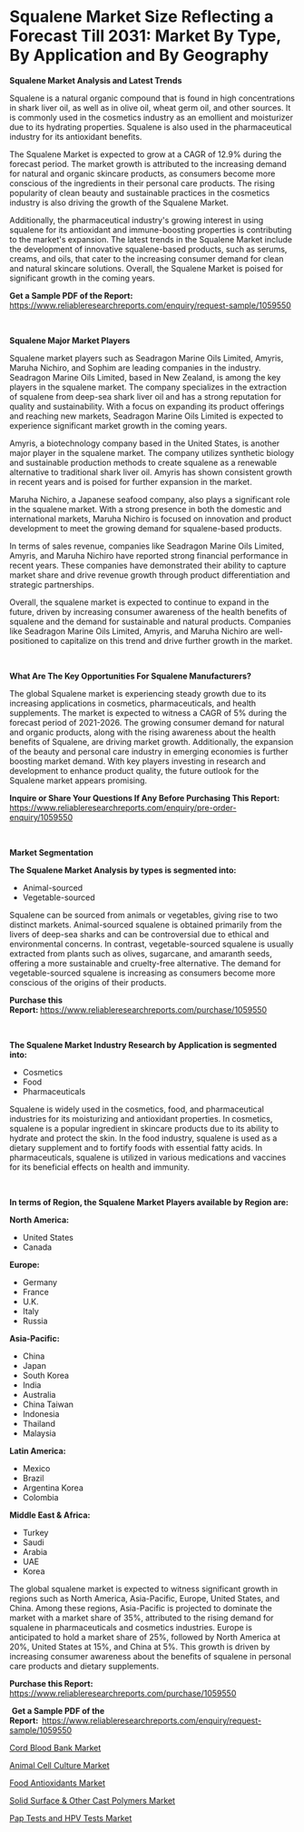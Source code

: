 <p><h1>Squalene Market Size Reflecting a Forecast Till 2031: Market By Type, By Application and By Geography</h1></p><p><strong>Squalene Market Analysis and Latest Trends</strong></p>
<p><p>Squalene is a natural organic compound that is found in high concentrations in shark liver oil, as well as in olive oil, wheat germ oil, and other sources. It is commonly used in the cosmetics industry as an emollient and moisturizer due to its hydrating properties. Squalene is also used in the pharmaceutical industry for its antioxidant benefits.</p><p>The Squalene Market is expected to grow at a CAGR of 12.9% during the forecast period. The market growth is attributed to the increasing demand for natural and organic skincare products, as consumers become more conscious of the ingredients in their personal care products. The rising popularity of clean beauty and sustainable practices in the cosmetics industry is also driving the growth of the Squalene Market.</p><p>Additionally, the pharmaceutical industry's growing interest in using squalene for its antioxidant and immune-boosting properties is contributing to the market's expansion. The latest trends in the Squalene Market include the development of innovative squalene-based products, such as serums, creams, and oils, that cater to the increasing consumer demand for clean and natural skincare solutions. Overall, the Squalene Market is poised for significant growth in the coming years.</p></p>
<p><strong>Get a Sample PDF of the Report:&nbsp;</strong> <a href="https://www.reliableresearchreports.com/enquiry/request-sample/1059550">https://www.reliableresearchreports.com/enquiry/request-sample/1059550</a></p>
<p>&nbsp;</p>
<p><strong>Squalene Major Market Players</strong></p>
<p><p>Squalene market players such as Seadragon Marine Oils Limited, Amyris, Maruha Nichiro, and Sophim are leading companies in the industry. Seadragon Marine Oils Limited, based in New Zealand, is among the key players in the squalene market. The company specializes in the extraction of squalene from deep-sea shark liver oil and has a strong reputation for quality and sustainability. With a focus on expanding its product offerings and reaching new markets, Seadragon Marine Oils Limited is expected to experience significant market growth in the coming years.</p><p>Amyris, a biotechnology company based in the United States, is another major player in the squalene market. The company utilizes synthetic biology and sustainable production methods to create squalene as a renewable alternative to traditional shark liver oil. Amyris has shown consistent growth in recent years and is poised for further expansion in the market.</p><p>Maruha Nichiro, a Japanese seafood company, also plays a significant role in the squalene market. With a strong presence in both the domestic and international markets, Maruha Nichiro is focused on innovation and product development to meet the growing demand for squalene-based products.</p><p>In terms of sales revenue, companies like Seadragon Marine Oils Limited, Amyris, and Maruha Nichiro have reported strong financial performance in recent years. These companies have demonstrated their ability to capture market share and drive revenue growth through product differentiation and strategic partnerships.</p><p>Overall, the squalene market is expected to continue to expand in the future, driven by increasing consumer awareness of the health benefits of squalene and the demand for sustainable and natural products. Companies like Seadragon Marine Oils Limited, Amyris, and Maruha Nichiro are well-positioned to capitalize on this trend and drive further growth in the market.</p></p>
<p>&nbsp;</p>
<p><strong>What Are The Key Opportunities For Squalene Manufacturers?</strong></p>
<p><p>The global Squalene market is experiencing steady growth due to its increasing applications in cosmetics, pharmaceuticals, and health supplements. The market is expected to witness a CAGR of 5% during the forecast period of 2021-2026. The growing consumer demand for natural and organic products, along with the rising awareness about the health benefits of Squalene, are driving market growth. Additionally, the expansion of the beauty and personal care industry in emerging economies is further boosting market demand. With key players investing in research and development to enhance product quality, the future outlook for the Squalene market appears promising.</p></p>
<p><strong>Inquire or Share Your Questions If Any Before Purchasing This Report:</strong> <a href="https://www.reliableresearchreports.com/enquiry/pre-order-enquiry/1059550">https://www.reliableresearchreports.com/enquiry/pre-order-enquiry/1059550</a></p>
<p>&nbsp;</p>
<p><strong>Market Segmentation</strong></p>
<p><strong>The Squalene Market Analysis by types is segmented into:</strong></p>
<p><ul><li>Animal-sourced</li><li>Vegetable-sourced</li></ul></p>
<p><p>Squalene can be sourced from animals or vegetables, giving rise to two distinct markets. Animal-sourced squalene is obtained primarily from the livers of deep-sea sharks and can be controversial due to ethical and environmental concerns. In contrast, vegetable-sourced squalene is usually extracted from plants such as olives, sugarcane, and amaranth seeds, offering a more sustainable and cruelty-free alternative. The demand for vegetable-sourced squalene is increasing as consumers become more conscious of the origins of their products.</p></p>
<p><strong>Purchase this Report:&nbsp;</strong><a href="https://www.reliableresearchreports.com/purchase/1059550">https://www.reliableresearchreports.com/purchase/1059550</a></p>
<p>&nbsp;</p>
<p><strong>The Squalene Market Industry Research by Application is segmented into:</strong></p>
<p><ul><li>Cosmetics</li><li>Food</li><li>Pharmaceuticals</li></ul></p>
<p><p>Squalene is widely used in the cosmetics, food, and pharmaceutical industries for its moisturizing and antioxidant properties. In cosmetics, squalene is a popular ingredient in skincare products due to its ability to hydrate and protect the skin. In the food industry, squalene is used as a dietary supplement and to fortify foods with essential fatty acids. In pharmaceuticals, squalene is utilized in various medications and vaccines for its beneficial effects on health and immunity.</p></p>
<p>&nbsp;</p>
<p><strong>In terms of Region, the Squalene Market Players available by Region are:</strong></p>
<p>
    <p> <strong> North America: </strong>
        <ul>
            <li>United States</li>
            <li>Canada</li>
        </ul>
        </p> 
    <p> <strong> Europe: </strong>
        <ul>
            <li>Germany</li>
            <li>France</li>
            <li>U.K.</li>
            <li>Italy</li>
            <li>Russia</li>
        </ul>
        </p> 
    <p> <strong> Asia-Pacific: </strong>
        <ul>
            <li>China</li>
            <li>Japan</li>
            <li>South Korea</li>
            <li>India</li>
            <li>Australia</li>
            <li>China Taiwan</li>
            <li>Indonesia</li>
            <li>Thailand</li>
            <li>Malaysia</li>
        </ul>
        </p> 
    <p> <strong> Latin America: </strong>
        <ul>
            <li>Mexico</li>
            <li>Brazil</li>
            <li>Argentina Korea</li>
            <li>Colombia</li>
        </ul>
        </p> 
    <p> <strong> Middle East & Africa: </strong>
        <ul>
            <li>Turkey</li>
            <li>Saudi</li>
            <li>Arabia</li>
            <li>UAE</li>
            <li>Korea</li>
        </ul>
    </p>
    </p>
<p><p>The global squalene market is expected to witness significant growth in regions such as North America, Asia-Pacific, Europe, United States, and China. Among these regions, Asia-Pacific is projected to dominate the market with a market share of 35%, attributed to the rising demand for squalene in pharmaceuticals and cosmetics industries. Europe is anticipated to hold a market share of 25%, followed by North America at 20%, United States at 15%, and China at 5%. This growth is driven by increasing consumer awareness about the benefits of squalene in personal care products and dietary supplements.</p></p>
<p><strong>Purchase this Report: </strong><a href="https://www.reliableresearchreports.com/purchase/1059550">https://www.reliableresearchreports.com/purchase/1059550</a></p>
<p>&nbsp;<strong>Get a Sample PDF of the Report:&nbsp;&nbsp;</strong><a href="https://www.reliableresearchreports.com/enquiry/request-sample/1059550">https://www.reliableresearchreports.com/enquiry/request-sample/1059550</a></p>
<p><strong></strong></p>
<p><p><a href="https://medium.com/@lucyskiles/cord-blood-bank-market-exploring-market-share-market-trends-and-future-growth-022341bb086a">Cord Blood Bank Market</a></p><p><a href="https://medium.com/@lucyskiles/animal-cell-culture-market-exploring-market-share-market-trends-and-future-growth-974f88f3cdbb">Animal Cell Culture Market</a></p><p><a href="https://github.com/pizolina/Market-Research-Report-List-3/blob/main/food-antioxidants-market.md">Food Antioxidants Market</a></p><p><a href="https://github.com/tamvrosiya/Market-Research-Report-List-2/blob/main/solid-surface-other-cast-polymers-market.md">Solid Surface & Other Cast Polymers Market</a></p><p><a href="https://medium.com/@lucyskiles/decoding-pap-tests-and-hpv-tests-market-metrics-market-share-trends-and-growth-patterns-78e068ee8f10">Pap Tests and HPV Tests Market</a></p></p>